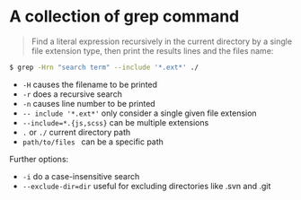 # A collection of grep command

> Find a literal expression recursively in the current directory by a single file extension type, then print the results lines and the files name:

```bash
$ grep -Hrn "search term" --include '*.ext*' ./
```
- `-H`                       causes the filename to be printed
- `-r`                       does a recursive search
- `-n`                       causes line number to be printed
- `-- include '*.ext*'`      only consider a single given file extension 
- `--include=*.{js,scss}`    can be multiple extensions
- `.` or `./`                current directory path
- `path/to/files `           can be a specific path

Further options:

- `-i`                        do a case-insensitive search
- `--exclude-dir=dir`         useful for excluding directories like .svn and .git